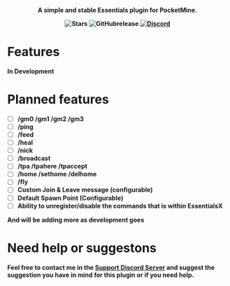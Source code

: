 <p align="center">
    <b>A simple and stable Essentials plugin for PocketMine.
</p>

<p align="center">
      <img alt="Stars" src= "https://img.shields.io/github/stars/Vecnavium-pm-pl/EssentialsX?style=for-the-badge">
<img alt="GitHubrelease" src="https://img.shields.io/github/downloads/vecnavium-pm-pl/EssentialsX/latest/total">
    <a href="https://discord.gg/6M9tGyWPjr"><img src="https://img.shields.io/discord/837701868649709568?label=discord&color=7289DA&logo=discord" alt="Discord" /></a>
</p>

# Features

In Development

# Planned features

- [ ] /gm0 /gm1 /gm2 /gm3
- [ ] /ping
- [ ] /feed
- [ ] /heal
- [ ] /nick
- [ ] /broadcast
- [ ] /tpa /tpahere /tpaccept
- [ ] /home /sethome /delhome
- [ ] /fly
- [ ] Custom Join & Leave message (configurable)
- [ ] Default Spawn Point (Configurable)
- [ ] Ability to unregister/disable the commands that is within EssentialsX

And will be adding more as development goes

# Need help or suggestons


Feel free to contact me in the [Support Discord Server](https://discord.gg/jWFB56RqUN) and suggest the suggestion you have in mind for this plugin or if you need help.
